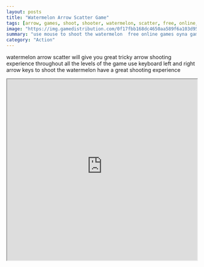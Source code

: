 ```yaml
---
layout: posts
title: "Watermelon Arrow Scatter Game"
tags: [arrow, games, shoot, shooter, watermelon, scatter, free, online, games, oyna, game, free, games, play, play, games]
image: "https://img.gamedistribution.com/0f17fbb168dc4650aa589f6a103d9558.jpg"
summary: "use mouse to shoot the watermelon  free online games oyna game free games play play games"
category: "Action"
---
```


watermelon arrow scatter will give you great tricky arrow shooting experience throughout all the levels of the game use keyboard left and right arrow keys to shoot the watermelon have a great shooting experience

<iframe width="100%" height="480px;" src="https://html5.gamedistribution.com/0f17fbb168dc4650aa589f6a103d9558/"></iframe>